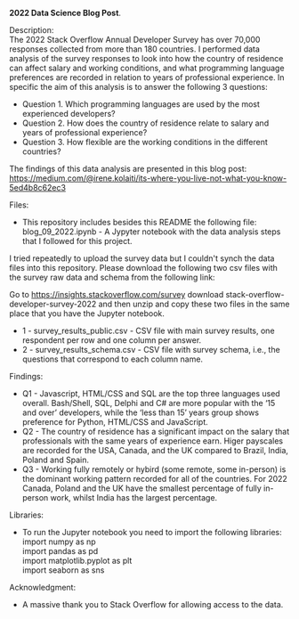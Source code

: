 **2022 Data Science Blog Post**. 
  
Description:  
The 2022 Stack Overflow Annual Developer Survey has over 70,000 responses collected from more than 180 countries. I performed data analysis of the survey responses to look into how the country of residence can affect salary and working conditions, and what programming language preferences are recorded in relation to years of professional experience. In specific the aim of this analysis is to answer the following 3 questions:  
* Question 1. Which programming languages are used by the most experienced developers?  
* Question 2. How does the country of residence relate to salary and years of professional experience?  
* Question 3. How flexible are the working conditions in the different countries?   
    
The findings of this data analysis are presented in this blog post:  
https://medium.com/@irene.kolaiti/its-where-you-live-not-what-you-know-5ed4b8c62ec3

Files:
* This repository includes besides this README the following file:  
blog_09_2022.ipynb - A Jypyter notebook with the data analysis steps that I followed for this project.  
  
I tried repeatedly to upload the survey data but I couldn't synch the data files into this repository. 
Please download the following two csv files with the survey raw data and schema from the following link:

Go to https://insights.stackoverflow.com/survey download stack-overflow-developer-survey-2022 and then unzip and copy these two files in the same place that you have the Jupyter notebook.   
* 1 - survey_results_public.csv - CSV file with main survey results, one respondent per row and one column per answer.
* 2 - survey_results_schema.csv - CSV file with survey schema, i.e., the questions that correspond to each column name.   

Findings:  
* Q1 - Javascript, HTML/CSS and SQL are the top three languages used overall. Bash/Shell, SQL, Delphi and C# are more popular with the ‘15 and over’ developers, while the ‘less than 15’ years group shows preference for Python, HTML/CSS and JavaScript.  
* Q2 - The country of residence has a significant impact on the salary that professionals with the same years of experience earn. Higer payscales are recorded for the USA, Canada, and the UK compared to Brazil, India, Poland and Spain.  
* Q3 - Working fully remotely or hybird (some remote, some in-person) is the dominant working pattern recorded for all of the countries. For 2022 Canada, Poland and the UK have the smallest percentage of fully in-person work, whilst India has the largest percentage.   

Libraries:
* To run the Jupyter notebook you need to import the following libraries: 
import numpy as np   
import pandas as pd   
import matplotlib.pyplot as plt   
import seaborn as sns   
    
Acknowledgment: 
* A massive thank you to Stack Overflow for allowing access to the data.
